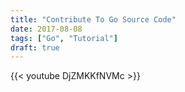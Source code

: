 ```yaml
---
title: "Contribute To Go Source Code"
date: 2017-08-08
tags: ["Go", "Tutorial"]
draft: true
---
```


{{< youtube DjZMKKfNVMc >}}


